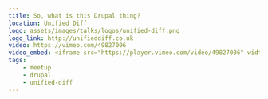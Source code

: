 ```yaml
---
title: So, what is this Drupal thing?
location: Unified Diff
logo: assets/images/talks/logos/unified-diff.png
logo_link: http://unifieddiff.co.uk
video: https://vimeo.com/49827006
video_embed: <iframe src="https://player.vimeo.com/video/49827006" width="640" height="360" frameborder="0" webkitallowfullscreen mozallowfullscreen allowfullscreen></iframe>
tags:
    - meetup
    - drupal
    - unified-diff
---
```


